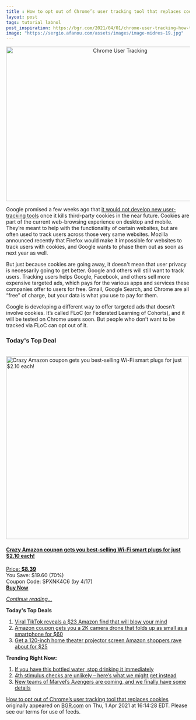 ```yaml
---
title : How to opt out of Chrome’s user tracking tool that replaces cookies
layout: post
tags: tutorial labnol
post_inspiration: https://bgr.com/2021/04/01/chrome-user-tracking-how-to-opt-out-floc/
image: "https://sergio.afanou.com/assets/images/image-midres-19.jpg"
---
```


<center><a href="https://bgr.com/2021/04/01/chrome-user-tracking-how-to-opt-out-floc/" class="bgr-rss-featured-image bgr-rss-test-class"><img loading="lazy" width="610" height="422" src="https://bgr.com/wp-content/uploads/2020/10/google-logo-sign.jpg?quality=70&amp;strip=all&amp;w=610" class="attachment-feed_normal size-feed_normal wp-post-image" alt="Chrome User Tracking" loading="lazy" srcset="https://bgr.com/wp-content/uploads/2020/10/google-logo-sign.jpg 1600w, https://bgr.com/wp-content/uploads/2020/10/google-logo-sign.jpg?resize=150,104 150w, https://bgr.com/wp-content/uploads/2020/10/google-logo-sign.jpg?resize=300,208 300w, https://bgr.com/wp-content/uploads/2020/10/google-logo-sign.jpg?resize=768,531 768w, https://bgr.com/wp-content/uploads/2020/10/google-logo-sign.jpg?resize=1024,708 1024w, https://bgr.com/wp-content/uploads/2020/10/google-logo-sign.jpg?resize=1536,1063 1536w, https://bgr.com/wp-content/uploads/2020/10/google-logo-sign.jpg?resize=610,422 610w, https://bgr.com/wp-content/uploads/2020/10/google-logo-sign.jpg?resize=664,459 664w, https://bgr.com/wp-content/uploads/2020/10/google-logo-sign.jpg?resize=1200,830 1200w, https://bgr.com/wp-content/uploads/2020/10/google-logo-sign.jpg?resize=782,541 782w, https://bgr.com/wp-content/uploads/2020/10/google-logo-sign.jpg?resize=827,572 827w, https://bgr.com/wp-content/uploads/2020/10/google-logo-sign.jpg?resize=800,554 800w" sizes="(max-width: 610px) 100vw, 610px" title="Chrome User Tracking" /></a></center><p>Google promised a few weeks ago that <a href="https://bgr.com/2021/03/03/google-chrome-89-update-no-cookies-replacement/">it would not develop new user-tracking tools</a> once it kills third-party cookies in the near future. Cookies are part of the current web-browsing experience on desktop and mobile. They&rsquo;re meant to help with the functionality of certain websites, but are often used to track users across those very same websites. Mozilla announced recently that Firefox would make it impossible for websites to track users with cookies, and Google wants to phase them out as soon as next year as well.</p>
<p>But just because cookies are going away, it doesn't mean that user privacy is necessarily going to get better. Google and others will still want to track users. Tracking users helps Google, Facebook, and others sell more expensive targeted ads, which pays for the various apps and services these companies offer to users for free. Gmail, Google Search, and Chrome are all &ldquo;free&rdquo; of charge, but your data is what you use to pay for them.</p>
<p>Google is developing a different way to offer targeted ads that doesn&rsquo;t involve cookies. It&rsquo;s called FLoC (or Federated Learning of Cohorts), and it will be tested on Chrome users soon. But people who don&rsquo;t want to be tracked via FLoC can opt out of it.</p>
<h3>Today's Top Deal</h3>
<p><a href="https://www.amazon.com/Gosund-Compatible-Required-appliances-Certified/dp/B079MFTYMV?tag=b0c55topdeals-20"><br><img height="500px" width="500px" src="https://m.media-amazon.com/images/I/41XmxsuucoL.jpg" alt="Crazy Amazon coupon gets you best-selling Wi-Fi smart plugs for just $2.10 each!"><br></a></p>
<h4><a href="https://www.amazon.com/Gosund-Compatible-Required-appliances-Certified/dp/B079MFTYMV?tag=b0c55rss-20">Crazy Amazon coupon gets you best-selling Wi-Fi smart plugs for just $2.10 each!</a></h4>
<p><a href="https://www.amazon.com/Gosund-Compatible-Required-appliances-Certified/dp/B079MFTYMV?tag=b0c55rss-20">Price: <strong>$8.39</strong></a><br><span>You Save: $19.60 (70%)</span><br><span>Coupon Code: SPXNK4C6 (by 4/17)</span><br><strong><a href="https://www.amazon.com/Gosund-Compatible-Required-appliances-Certified/dp/B079MFTYMV?tag=b0c55rss-20">Buy Now</a></strong></p>
<p><a href="https://bgr.com/2021/04/01/chrome-user-tracking-how-to-opt-out-floc/" class="more-link"><em>Continue reading...</em></a></p>

<p><strong>Today's Top Deals</strong></p>
<ol>
<li><a href="https://bgr.com/2021/04/01/viral-tiktok-reveals-a-23-amazon-find-that-will-blow-your-mind/?utm_source=rss&#038;utm_campaign=topdeals">Viral TikTok reveals a $23 Amazon find that will blow your mind</a></li>
<li><a href="https://bgr.com/2021/04/01/drone-with-camera-on-amazon-prime-coupon-lowest-price/?utm_source=rss&#038;utm_campaign=topdeals">Amazon coupon gets you a 2K camera drone that folds up as small as a smartphone for $60</a></li>
<li><a href="https://bgr.com/2021/04/01/projector-screen-amazon-prime-best-seller-price-discount/?utm_source=rss&#038;utm_campaign=topdeals">Get a 120-inch home theater projector screen Amazon shoppers rave about for $25</a></li>
</ol>

<p><strong>Trending Right Now:</strong></p>
<ol>
<li><a href="https://bgr.com/2021/04/01/real-water-recall-brand-fda/">If you have this bottled water, stop drinking it immediately</a></li>
<li><a href="https://bgr.com/2021/04/01/new-stimulus-check-fourth-covid-19-payment-unlikely/">4th stimulus checks are unlikely &#8211; here&#8217;s what we might get instead</a></li>
<li><a href="https://bgr.com/2021/04/01/avengers-5-rumors-young-dark-west-coast-avengers-mcu-stories/">New teams of Marvel&#8217;s Avengers are coming, and we finally have some details</a></li>
</ol>
<p><a href="https://bgr.com/2021/04/01/chrome-user-tracking-how-to-opt-out-floc/">How to opt out of Chrome&#8217;s user tracking tool that replaces cookies</a> originally appeared on <a href="http://bgr.com">BGR.com</a> on Thu, 1 Apr 2021 at 16:14:28 EDT. Please see our terms for use of feeds.</p>